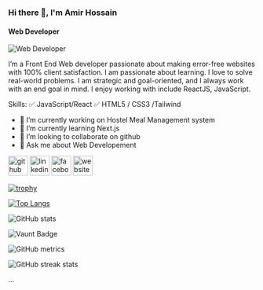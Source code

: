 ### Hi there 👋, I'm Amir Hossain
#### Web Developer
![Web Developer](<img src="https://i.ibb.co/vdggQ7q/Brown-Transparent-Minimalist-Personal-Profile-New-Linked-In-Banner-2.png" alt="Brown-Transparent-Minimalist-Personal-Profile-New-Linked-In-Banner-2" border="0" />)

I’m a Front End Web developer passionate about making error-free websites with 100% client satisfaction. I am passionate about learning. I love to solve real-world problems. I am strategic and goal-oriented,  and I always work with an end goal in mind. I enjoy working with include ReactJS, JavaScript.

Skills: 
✅ JavaScript/React 
✅ HTML5 / CSS3 /Tailwind 

- 🔭 I’m currently working on  Hostel Meal Management system 
- 🌱 I’m currently learning Next.js 
- 👯 I’m looking to collaborate on github 
- 💬 Ask me about Web Developement 


[<img src='https://cdn.jsdelivr.net/npm/simple-icons@3.0.1/icons/github.svg' alt='github' height='40'>](https://github.com/https://github.com/AmirHossain58)  [<img src='https://cdn.jsdelivr.net/npm/simple-icons@3.0.1/icons/linkedin.svg' alt='linkedin' height='40'>](https://www.linkedin.com/in/https://www.facebook.com/mdah.antar//)  [<img src='https://cdn.jsdelivr.net/npm/simple-icons@3.0.1/icons/facebook.svg' alt='facebook' height='40'>](https://www.facebook.com/https://www.facebook.com/mdah.antar/)  [<img src='https://cdn.jsdelivr.net/npm/simple-icons@3.0.1/icons/icloud.svg' alt='website' height='40'>](https://www.facebook.com/mdah.antar/)  

[![trophy](https://github-profile-trophy.vercel.app/?username=https://github.com/AmirHossain58)](https://github.com/ryo-ma/github-profile-trophy)

[![Top Langs](https://github-readme-stats.vercel.app/api/top-langs/?username=https://github.com/AmirHossain58)](https://github.com/anuraghazra/github-readme-stats)

![GitHub stats](https://github-readme-stats.vercel.app/api?username=https://github.com/AmirHossain58&show_icons=true&count_private=true)  

![Vaunt Badge](https://api.vaunt.dev/v1/github/entities/https://github.com/AmirHossain58/contributions?format=svg&private=true)  

![GitHub metrics](https://metrics.lecoq.io/https://github.com/AmirHossain58)  

![GitHub streak stats](https://streak-stats.demolab.com/?user=https://github.com/AmirHossain58)  

...


